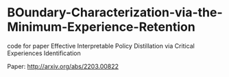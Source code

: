 # BOundary-Characterization-via-the-Minimum-Experience-Retention
code for paper Effective Interpretable Policy Distillation via Critical Experiences Identification


Paper: http://arxiv.org/abs/2203.00822
